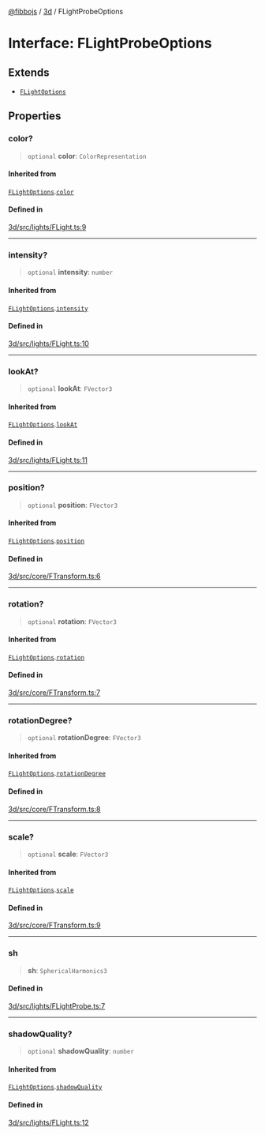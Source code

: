 [@fibbojs](/api/index) / [3d](/api/3d) / FLightProbeOptions

# Interface: FLightProbeOptions

## Extends

- [`FLightOptions`](FLightOptions.md)

## Properties

### color?

> `optional` **color**: `ColorRepresentation`

#### Inherited from

[`FLightOptions`](FLightOptions.md).[`color`](FLightOptions.md#color)

#### Defined in

[3d/src/lights/FLight.ts:9](https://github.com/fibbojs/fibbo/blob/fe513db46f793b2520946de03583c9b4464b47bc/packages/3d/src/lights/FLight.ts#L9)

***

### intensity?

> `optional` **intensity**: `number`

#### Inherited from

[`FLightOptions`](FLightOptions.md).[`intensity`](FLightOptions.md#intensity)

#### Defined in

[3d/src/lights/FLight.ts:10](https://github.com/fibbojs/fibbo/blob/fe513db46f793b2520946de03583c9b4464b47bc/packages/3d/src/lights/FLight.ts#L10)

***

### lookAt?

> `optional` **lookAt**: `FVector3`

#### Inherited from

[`FLightOptions`](FLightOptions.md).[`lookAt`](FLightOptions.md#lookat)

#### Defined in

[3d/src/lights/FLight.ts:11](https://github.com/fibbojs/fibbo/blob/fe513db46f793b2520946de03583c9b4464b47bc/packages/3d/src/lights/FLight.ts#L11)

***

### position?

> `optional` **position**: `FVector3`

#### Inherited from

[`FLightOptions`](FLightOptions.md).[`position`](FLightOptions.md#position)

#### Defined in

[3d/src/core/FTransform.ts:6](https://github.com/fibbojs/fibbo/blob/fe513db46f793b2520946de03583c9b4464b47bc/packages/3d/src/core/FTransform.ts#L6)

***

### rotation?

> `optional` **rotation**: `FVector3`

#### Inherited from

[`FLightOptions`](FLightOptions.md).[`rotation`](FLightOptions.md#rotation)

#### Defined in

[3d/src/core/FTransform.ts:7](https://github.com/fibbojs/fibbo/blob/fe513db46f793b2520946de03583c9b4464b47bc/packages/3d/src/core/FTransform.ts#L7)

***

### rotationDegree?

> `optional` **rotationDegree**: `FVector3`

#### Inherited from

[`FLightOptions`](FLightOptions.md).[`rotationDegree`](FLightOptions.md#rotationdegree)

#### Defined in

[3d/src/core/FTransform.ts:8](https://github.com/fibbojs/fibbo/blob/fe513db46f793b2520946de03583c9b4464b47bc/packages/3d/src/core/FTransform.ts#L8)

***

### scale?

> `optional` **scale**: `FVector3`

#### Inherited from

[`FLightOptions`](FLightOptions.md).[`scale`](FLightOptions.md#scale)

#### Defined in

[3d/src/core/FTransform.ts:9](https://github.com/fibbojs/fibbo/blob/fe513db46f793b2520946de03583c9b4464b47bc/packages/3d/src/core/FTransform.ts#L9)

***

### sh

> **sh**: `SphericalHarmonics3`

#### Defined in

[3d/src/lights/FLightProbe.ts:7](https://github.com/fibbojs/fibbo/blob/fe513db46f793b2520946de03583c9b4464b47bc/packages/3d/src/lights/FLightProbe.ts#L7)

***

### shadowQuality?

> `optional` **shadowQuality**: `number`

#### Inherited from

[`FLightOptions`](FLightOptions.md).[`shadowQuality`](FLightOptions.md#shadowquality)

#### Defined in

[3d/src/lights/FLight.ts:12](https://github.com/fibbojs/fibbo/blob/fe513db46f793b2520946de03583c9b4464b47bc/packages/3d/src/lights/FLight.ts#L12)
